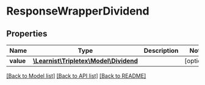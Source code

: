# ResponseWrapperDividend

## Properties
Name | Type | Description | Notes
------------ | ------------- | ------------- | -------------
**value** | [**\Learnist\Tripletex\Model\Dividend**](Dividend.md) |  | [optional] 

[[Back to Model list]](../../README.md#documentation-for-models) [[Back to API list]](../../README.md#documentation-for-api-endpoints) [[Back to README]](../../README.md)

